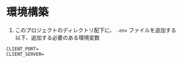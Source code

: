 # 環境構築

1. このプロジェクトのディレクトリ配下に、 `.env` ファイルを追加する  
   以下、追加する必要のある環境変数

```
CLIENT_PORT=
CLIENT_SERVER=
```

